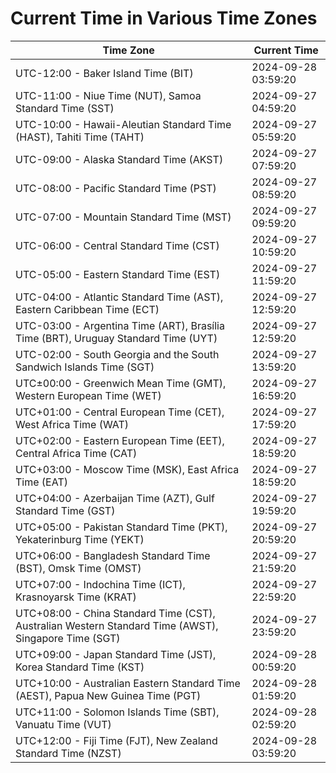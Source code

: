 # Current Time in Various Time Zones

| Time Zone | Current Time |
|-----------|--------------|
| UTC-12:00 - Baker Island Time (BIT) | 2024-09-28 03:59:20 |
| UTC-11:00 - Niue Time (NUT), Samoa Standard Time (SST) | 2024-09-27 04:59:20 |
| UTC-10:00 - Hawaii-Aleutian Standard Time (HAST), Tahiti Time (TAHT) | 2024-09-27 05:59:20 |
| UTC-09:00 - Alaska Standard Time (AKST) | 2024-09-27 07:59:20 |
| UTC-08:00 - Pacific Standard Time (PST) | 2024-09-27 08:59:20 |
| UTC-07:00 - Mountain Standard Time (MST) | 2024-09-27 09:59:20 |
| UTC-06:00 - Central Standard Time (CST) | 2024-09-27 10:59:20 |
| UTC-05:00 - Eastern Standard Time (EST) | 2024-09-27 11:59:20 |
| UTC-04:00 - Atlantic Standard Time (AST), Eastern Caribbean Time (ECT) | 2024-09-27 12:59:20 |
| UTC-03:00 - Argentina Time (ART), Brasília Time (BRT), Uruguay Standard Time (UYT) | 2024-09-27 12:59:20 |
| UTC-02:00 - South Georgia and the South Sandwich Islands Time (SGT) | 2024-09-27 13:59:20 |
| UTC±00:00 - Greenwich Mean Time (GMT), Western European Time (WET) | 2024-09-27 16:59:20 |
| UTC+01:00 - Central European Time (CET), West Africa Time (WAT) | 2024-09-27 17:59:20 |
| UTC+02:00 - Eastern European Time (EET), Central Africa Time (CAT) | 2024-09-27 18:59:20 |
| UTC+03:00 - Moscow Time (MSK), East Africa Time (EAT) | 2024-09-27 18:59:20 |
| UTC+04:00 - Azerbaijan Time (AZT), Gulf Standard Time (GST) | 2024-09-27 19:59:20 |
| UTC+05:00 - Pakistan Standard Time (PKT), Yekaterinburg Time (YEKT) | 2024-09-27 20:59:20 |
| UTC+06:00 - Bangladesh Standard Time (BST), Omsk Time (OMST) | 2024-09-27 21:59:20 |
| UTC+07:00 - Indochina Time (ICT), Krasnoyarsk Time (KRAT) | 2024-09-27 22:59:20 |
| UTC+08:00 - China Standard Time (CST), Australian Western Standard Time (AWST), Singapore Time (SGT) | 2024-09-27 23:59:20 |
| UTC+09:00 - Japan Standard Time (JST), Korea Standard Time (KST) | 2024-09-28 00:59:20 |
| UTC+10:00 - Australian Eastern Standard Time (AEST), Papua New Guinea Time (PGT) | 2024-09-28 01:59:20 |
| UTC+11:00 - Solomon Islands Time (SBT), Vanuatu Time (VUT) | 2024-09-28 02:59:20 |
| UTC+12:00 - Fiji Time (FJT), New Zealand Standard Time (NZST) | 2024-09-28 03:59:20 |
